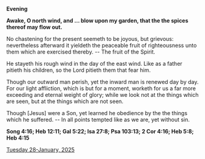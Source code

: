 **Evening**

**Awake, O north wind, and ... blow upon my garden, that the the spices thereof may flow out.**
 
No chastening for the present seemeth to be joyous, but grievous: nevertheless afterward it yieldeth the peaceable fruit of righteousness unto them which are exercised thereby. -- The fruit of the Spirit.
 
He stayeth his rough wind in the day of the east wind. Like as a father pitieth his children, so the Lord pitieth them that fear him.
 
Though our outward man perish, yet the inward man is renewed day by day. For our light affliction, which is but for a moment, worketh for us a far more exceeding and eternal weight of glory; while we look not at the things which are seen, but at the things which are not seen.
 
Though [Jesus] were a Son, yet learned he obedience by the the things which he suffered. -- In all points tempted like as we are, yet without sin.  

**Song 4:16; Heb 12:11; Gal 5:22; Isa 27:8; Psa 103:13; 2 Cor 4:16; Heb 5:8; Heb 4:15**

[Tuesday 28-January, 2025](https://t.me/daily_light)
